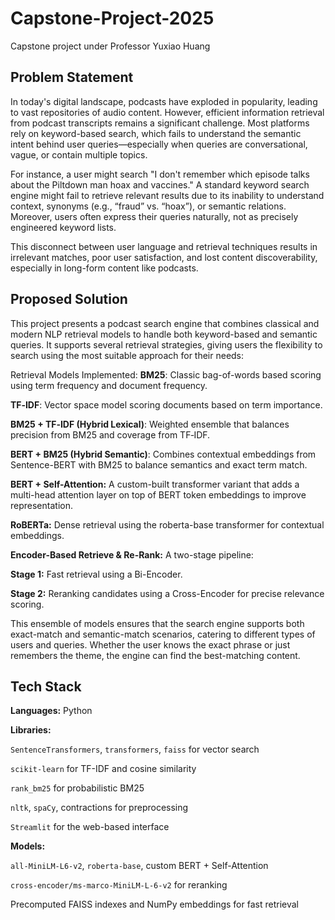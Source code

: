 # Capstone-Project-2025
Capstone project under Professor Yuxiao Huang

## Problem Statement
In today's digital landscape, podcasts have exploded in popularity, leading to vast repositories of audio content. However, efficient information retrieval from podcast transcripts remains a significant challenge. Most platforms rely on keyword-based search, which fails to understand the semantic intent behind user queries—especially when queries are conversational, vague, or contain multiple topics.

For instance, a user might search "I don't remember which episode talks about the Piltdown man hoax and vaccines." A standard keyword search engine might fail to retrieve relevant results due to its inability to understand context, synonyms (e.g., “fraud” vs. “hoax”), or semantic relations. Moreover, users often express their queries naturally, not as precisely engineered keyword lists.

This disconnect between user language and retrieval techniques results in irrelevant matches, poor user satisfaction, and lost content discoverability, especially in long-form content like podcasts.

## Proposed Solution
This project presents a podcast search engine that combines classical and modern NLP retrieval models to handle both keyword-based and semantic queries. It supports several retrieval strategies, giving users the flexibility to search using the most suitable approach for their needs:

Retrieval Models Implemented:
**BM25**: Classic bag-of-words based scoring using term frequency and document frequency.

**TF‑IDF**: Vector space model scoring documents based on term importance.

**BM25 + TF‑IDF (Hybrid Lexical)**: Weighted ensemble that balances precision from BM25 and coverage from TF‑IDF.

**BERT + BM25 (Hybrid Semantic)**: Combines contextual embeddings from Sentence-BERT with BM25 to balance semantics and exact term match.

**BERT + Self-Attention:** A custom-built transformer variant that adds a multi-head attention layer on top of BERT token embeddings to improve representation.

**RoBERTa:** Dense retrieval using the roberta-base transformer for contextual embeddings.

**Encoder-Based Retrieve & Re-Rank:** A two-stage pipeline:

**Stage 1:** Fast retrieval using a Bi-Encoder.

**Stage 2:** Reranking candidates using a Cross-Encoder for precise relevance scoring.

This ensemble of models ensures that the search engine supports both exact-match and semantic-match scenarios, catering to different types of users and queries. Whether the user knows the exact phrase or just remembers the theme, the engine can find the best-matching content.

## Tech Stack
**Languages:** Python

**Libraries:**

`SentenceTransformers`, `transformers`, `faiss` for vector search

`scikit-learn` for TF-IDF and cosine similarity

`rank_bm25` for probabilistic BM25

`nltk`, `spaCy`, contractions for preprocessing

`Streamlit` for the web-based interface

**Models:**

`all-MiniLM-L6-v2`, `roberta-base`, custom BERT + Self-Attention

`cross-encoder/ms-marco-MiniLM-L-6-v2` for reranking

Precomputed FAISS indexes and NumPy embeddings for fast retrieval
